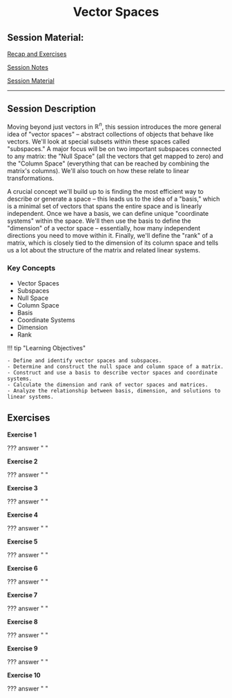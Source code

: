 <h1 align="center">Vector Spaces</h1>

## Session Material:

[Recap and Exercises]()

[Session Notes]()

[Session Material](https://viaucdk-my.sharepoint.com/:f:/g/personal/rib_viauc_dk/EgXzFwcFf_tBh8mwVvN0UycBh_gTnjRq8A5x15bFaLKCTg?e=eGwSEq)

---

## Session Description
Moving beyond just vectors in $\mathbb{R}^n$, this session introduces the more general idea of "vector spaces" – abstract collections of objects that behave like vectors. We'll look at special subsets within these spaces called "subspaces." A major focus will be on two important subspaces connected to any matrix: the "Null Space" (all the vectors that get mapped to zero) and the "Column Space" (everything that can be reached by combining the matrix's columns). We'll also touch on how these relate to linear transformations.

A crucial concept we'll build up to is finding the most efficient way to describe or generate a space – this leads us to the idea of a "basis," which is a minimal set of vectors that spans the entire space and is linearly independent. Once we have a basis, we can define unique "coordinate systems" within the space. We'll then use the basis to define the "dimension" of a vector space – essentially, how many independent directions you need to move within it. Finally, we'll define the "rank" of a matrix, which is closely tied to the dimension of its column space and tells us a lot about the structure of the matrix and related linear systems.

### Key Concepts

* Vector Spaces
* Subspaces
* Null Space
* Column Space
* Basis
* Coordinate Systems
* Dimension
* Rank

!!! tip "Learning Objectives"

    - Define and identify vector spaces and subspaces.
    - Determine and construct the null space and column space of a matrix.
    - Construct and use a basis to describe vector spaces and coordinate systems.
    - Calculate the dimension and rank of vector spaces and matrices.
    - Analyze the relationship between basis, dimension, and solutions to linear systems.

## Exercises

**Exercise 1**

??? answer "&nbsp;"

**Exercise 2**

??? answer "&nbsp;"

**Exercise 3**

??? answer "&nbsp;"

**Exercise 4**

??? answer "&nbsp;"

**Exercise 5**

??? answer "&nbsp;"

**Exercise 6**

??? answer "&nbsp;"

**Exercise 7**

??? answer "&nbsp;"

**Exercise 8**

??? answer "&nbsp;"

**Exercise 9**

??? answer "&nbsp;"

**Exercise 10**

??? answer "&nbsp;"